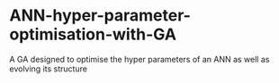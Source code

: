 # ANN-hyper-parameter-optimisation-with-GA
A GA designed to optimise the hyper parameters of an ANN as well as evolving its structure
